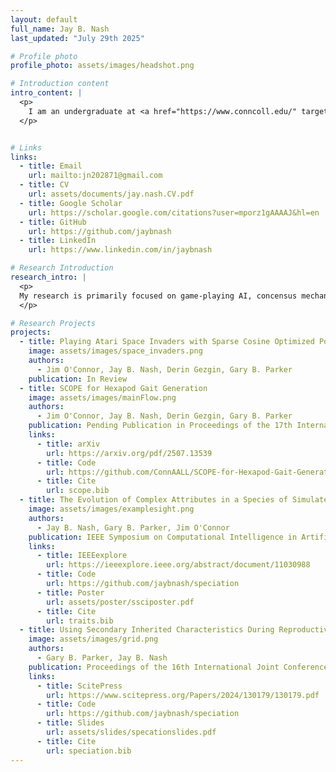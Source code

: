 ```yaml
---
layout: default
full_name: Jay B. Nash
last_updated: "July 29th 2025"

# Profile photo
profile_photo: assets/images/headshot.png

# Introduction content
intro_content: |
  <p>
    I am an undergraduate at <a href="https://www.conncoll.edu/" target="_blank" rel="noopener">Connecticut College</a>, double majoring in <a href="https://www.conncoll.edu/academics/majors-departments-programs/departments/computer-science/" target="_blank" rel="noopener">Computer Science</a> and <a href="https://www.conncoll.edu/academics/majors-departments-programs/departments/physics-astronomy-and-geophysics/" target="_blank" rel="noopener">Physics</a>. While I’m not reading science fiction novels or playing Dungeons and Dragons, I spend my time working on machine learning models and non-deterministic simulations in the <a href="https://oak.conncoll.edu/parker/research.html" target="_blank" rel="noopener">Autonomous Agent Learning Lab</a>. You can view my published work <a href="https://scholar.google.com/citations?user=mporz1gAAAAJ&hl=en" target="_blank" rel="noopener">here</a>. In my professional life, I work as a network administrator and help desk technician for the <a href="https://www.conncoll.edu/library-information-technology/technology-services/" target="_blank" rel="noopener">Connecticut College IT Department</a>, where I am currently working on standing up a student-led security operations center.
  </p>


# Links
links:
  - title: Email
    url: mailto:jn202871@gmail.com
  - title: CV
    url: assets/documents/jay.nash.CV.pdf
  - title: Google Scholar
    url: https://scholar.google.com/citations?user=mporz1gAAAAJ&hl=en
  - title: GitHub
    url: https://github.com/jaybnash
  - title: LinkedIn
    url: https://www.linkedin.com/in/jaybnash

# Research Introduction
research_intro: |
  <p>
  My research is primarily focused on game-playing AI, concensus mechanisms, robotic gaits, and optimization algorithms. Most recently I've been investigating possible alternative policy frameworks specifically suited to dertivative-free optimization. I'm currently working on my honors thesis on playing nethack with a learned policy.
  </p>

# Research Projects
projects:
  - title: Playing Atari Space Invaders with Sparse Cosine Optimized Policy Evolution
    image: assets/images/space_invaders.png
    authors:
      - Jim O'Connor, Jay B. Nash, Derin Gezgin, Gary B. Parker
    publication: In Review
  - title: SCOPE for Hexapod Gait Generation
    image: assets/images/mainFlow.png
    authors:
      - Jim O'Connor, Jay B. Nash, Derin Gezgin, Gary B. Parker
    publication: Pending Publication in Proceedings of the 17th International Joint Conference on Computational Intelligence - ECTA, 2025
    links:
      - title: arXiv
        url: https://arxiv.org/pdf/2507.13539
      - title: Code
        url: https://github.com/ConnAALL/SCOPE-for-Hexapod-Gait-Generation
      - title: Cite
        url: scope.bib
  - title: The Evolution of Complex Attributes in a Species of Simulated Agents
    image: assets/images/examplesight.png
    authors:
      - Jay B. Nash, Gary B. Parker, Jim O'Connor
    publication: IEEE Symposium on Computational Intelligence in Artificial Life and Cooperative Intelligent Systems Companion, 2025
    links:
      - title: IEEEexplore
        url: https://ieeexplore.ieee.org/abstract/document/11030988
      - title: Code
        url: https://github.com/jaybnash/speciation
      - title: Poster
        url: assets/poster/ssciposter.pdf
      - title: Cite
        url: traits.bib
  - title: Using Secondary Inherited Characteristics During Reproductive Choice to Replicate Allopatric Speciation
    image: assets/images/grid.png
    authors:
      - Gary B. Parker, Jay B. Nash
    publication: Proceedings of the 16th International Joint Conference on Computational Intelligence - ECTA, 2024
    links:
      - title: ScitePress
        url: https://www.scitepress.org/Papers/2024/130179/130179.pdf
      - title: Code
        url: https://github.com/jaybnash/speciation
      - title: Slides
        url: assets/slides/specationslides.pdf
      - title: Cite
        url: speciation.bib
--- 
```

